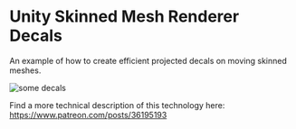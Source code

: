 # Unity Skinned Mesh Renderer Decals

An example of how to create efficient projected decals on moving skinned meshes.

![some decals](https://files.catbox.moe/9pzoyy.gif)

Find a more technical description of this technology here: https://www.patreon.com/posts/36195193
